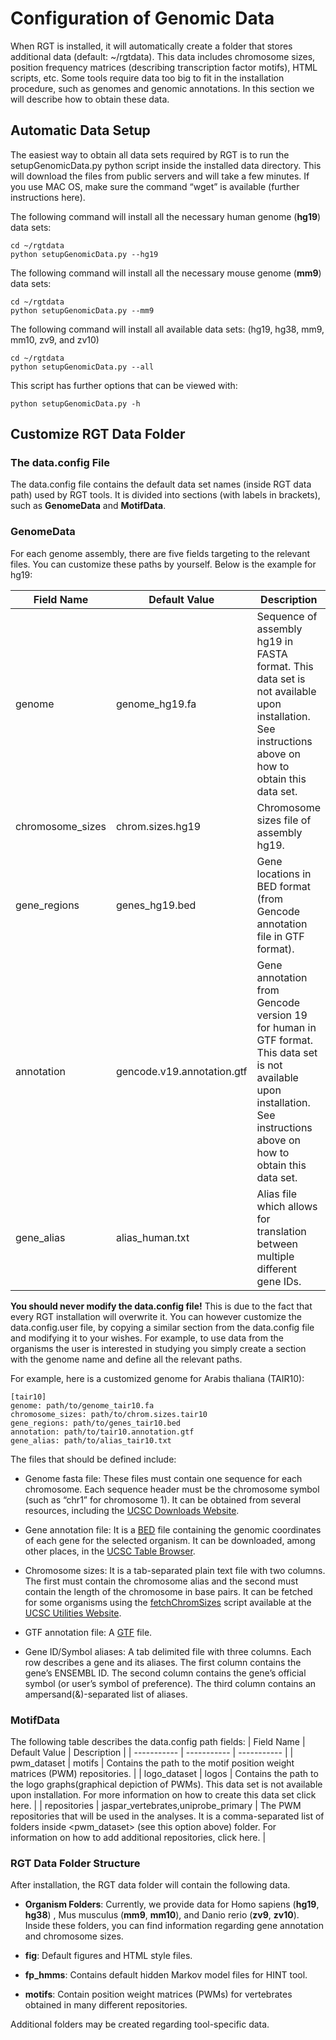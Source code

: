 # Configuration of Genomic Data

When RGT is installed, it will automatically create a folder that stores additional data (default: ~/rgtdata). This data includes chromosome sizes, position frequency matrices (describing transcription factor motifs), HTML scripts, etc. Some tools require data too big to fit in the installation procedure, such as genomes and genomic annotations. In this section we will describe how to obtain these data.

## Automatic Data Setup
The easiest way to obtain all data sets required by RGT is to run the setupGenomicData.py python script inside the installed data directory. This will download the files from public servers and will take a few minutes. If you use MAC OS, make sure the command “wget” is available (further instructions here).

The following command will install all the necessary human genome (**hg19**) data sets:

```shell
cd ~/rgtdata
python setupGenomicData.py --hg19
```

The following command will install all the necessary mouse genome (**mm9**) data sets:
```shell
cd ~/rgtdata
python setupGenomicData.py --mm9
```

The following command will install all available data sets: (hg19, hg38, mm9, mm10, zv9, and zv10)
```shell
cd ~/rgtdata
python setupGenomicData.py --all
```

This script has further options that can be viewed with:
```shell
python setupGenomicData.py -h
```

## Customize RGT Data Folder

### The data.config File
The data.config file contains the default data set names (inside RGT data path) used by RGT tools. It is divided into sections (with labels in brackets), such as **GenomeData** and **MotifData**.

### GenomeData
For each genome assembly, there are five fields targeting to the relevant files. You can customize these paths by yourself. Below is the example for hg19:

| Field Name      | Default Value | Description |
| ----------- | ----------- | ----------- |
|genome       |genome_hg19.fa|  Sequence of assembly hg19 in FASTA format. This data set is not available upon installation. See instructions above on how to obtain this data set.|
|chromosome_sizes| chrom.sizes.hg19 |Chromosome sizes file of assembly hg19.|
|gene_regions|genes_hg19.bed|Gene locations in BED format (from Gencode annotation file in GTF format).|
|annotation|gencode.v19.annotation.gtf	|Gene annotation from Gencode version 19 for human in GTF format. This data set is not available upon installation. See instructions above on how to obtain this data set.|
|gene_alias|alias_human.txt|Alias file which allows for translation between multiple different gene IDs.|


**You should never modify the data.config file!** This is due to the fact that every RGT installation will overwrite it. You can however customize the data.config.user file, by copying a similar section from the data.config file and modifying it to your wishes. For example, to use data from the organisms the user is interested in studying you simply create a section with the genome name and define all the relevant paths.

For example, here is a customized genome for Arabis thaliana (TAIR10):
```
[tair10]
genome: path/to/genome_tair10.fa
chromosome_sizes: path/to/chrom.sizes.tair10
gene_regions: path/to/genes_tair10.bed
annotation: path/to/tair10.annotation.gtf
gene_alias: path/to/alias_tair10.txt
```

The files that should be defined include:

* Genome fasta file: These files must contain one sequence for each chromosome. Each sequence header must be the chromosome symbol (such as “chr1” for chromosome 1). It can be obtained from several resources, including the [UCSC Downloads Website](http://hgdownload.soe.ucsc.edu/downloads.html).

* Gene annotation file: It is a [BED](https://genome.ucsc.edu/FAQ/FAQformat.html#format1) file containing the genomic coordinates of each gene for the selected organism. It can be downloaded, among other places, in the [UCSC Table Browser](http://genome.ucsc.edu/cgi-bin/hgTables).

* Chromosome sizes: It is a tab-separated plain text file with two columns. The first must contain the chromosome alias and the second must contain the length of the chromosome in base pairs. It can be fetched for some organisms using the [fetchChromSizes](http://hgdownload.cse.ucsc.edu/admin/exe/linux.x86_64/fetchChromSizes) script available at the [UCSC Utilities Website](http://hgdownload.cse.ucsc.edu/admin/exe/linux.x86_64/).

* GTF annotation file: A [GTF](http://www.ensembl.org/info/website/upload/gff.html) file.

* Gene ID/Symbol aliases: A tab delimited file with three columns. Each row describes a gene and its aliases. The first column contains the gene’s ENSEMBL ID. The second column contains the gene’s official symbol (or user’s symbol of preference). The third column contains an ampersand(&)-separated list of aliases.

### MotifData
The following table describes the data.config path fields:
| Field Name      | Default Value | Description |
| ----------- | ----------- | ----------- |
| pwm_dataset      | motifs       | Contains the path to the motif position  weight matrices (PWM) repositories.       |
| logo_dataset   | logos        | Contains the path to the logo graphs(graphical depiction of PWMs). This data set is not available upon installation. For more information on how to create this data set click here. |
| repositories | jaspar_vertebrates,uniprobe_primary | The PWM repositories that will be used in the analyses. It is a comma-separated list of folders inside <pwm_dataset> (see this option above) folder. For information on how to add additional repositories, click here. |

### RGT Data Folder Structure
After installation, the RGT data folder will contain the following data.

* **Organism Folders**: Currently, we provide data for Homo sapiens (**hg19**, **hg38**) , Mus musculus (**mm9**, **mm10**), and Danio rerio (**zv9**, **zv10**). Inside these folders, you can find information regarding gene annotation and chromosome sizes.

* **fig**: Default figures and HTML style files.

* **fp_hmms**: Contains default hidden Markov model files for HINT tool.

* **motifs**: Contain position weight matrices (PWMs) for vertebrates obtained in many different repositories.

Additional folders may be created regarding tool-specific data.